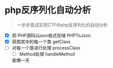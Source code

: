 # php反序列化自动分析

> 一步步尝试实现CTF中php反序列化的自动分析

- [x] 把 PHP源码以json格式存储 PHPToJson
- [x] 获取其中的每一个类    getClass
- [ ] 对每一个类进行处理    processClass
    - [ ] Method处理      handleMethod

    偷懒一天